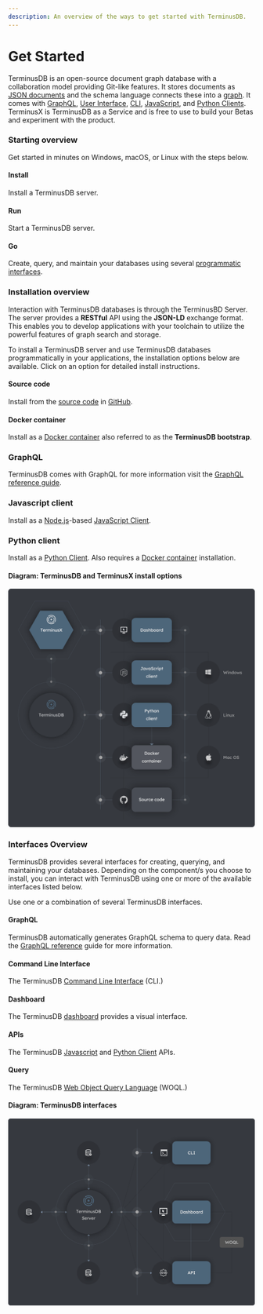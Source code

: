 ```yaml
---
description: An overview of the ways to get started with TerminusDB.
---
```


# Get Started

TerminusDB is an open-source document graph database with a collaboration model providing Git-like features. It stores documents as [JSON documents](../explanations/document-graph-db/documents.md) and the schema language connects these into a [graph](../explanations/document-graph-db/graphs.md). It comes with [GraphQL](../guides/reference-guides/graphql-reference/graphql\_query.md), [User Interface](broken-reference), [CLI](../guides/reference-guides/cli.md), [JavaScript](../guides/reference-guides/javascript-client-reference/), and [Python Clients](../guides/reference-guides/python-client-reference/). TerminusX is TerminusDB as a Service and is free to use to build your Betas and experiment with the product.

### Starting overview

Get started in minutes on Windows, macOS, or Linux with the steps below.

#### Install

Install a TerminusDB server.

#### Run

Start a TerminusDB server.

#### Go

Create, query, and maintain your databases using several [programmatic interfaces](index.md#interfaces-overview).

### Installation overview

Interaction with TerminusDB databases is through the TerminusBD Server. The server provides a **RESTful** API using the **JSON-LD** exchange format. This enables you to develop applications with your toolchain to utilize the powerful features of graph search and storage.

To install a TerminusDB server and use TerminusDB databases programmatically in your applications, the installation options below are available. Click on an option for detailed install instructions.

#### Source code

Install from the [source code](install/install-from-source-code.md) in [GitHub](https://github.com/terminusdb/terminusdb).

#### Docker container

Install as a [Docker container](install/install-as-docker-container.md) also referred to as the **TerminusDB bootstrap**.

### GraphQL

TerminusDB comes with GraphQL for more information visit the [GraphQL reference guide](../guides/reference-guides/graphql-reference/graphql\_query.md).

### Javascript client

Install as a [Node.js](https://nodejs.org/en/download/)-based [JavaScript Client](install-client/install-javascript-client.md).

### Python client

Install as a [Python Client](install-client/install-python-client.md). Also requires a [Docker container](install/install-as-docker-container.md) installation.

#### Diagram: TerminusDB and TerminusX install options

![](../img/diagrams/terminusdb-install-options.png)

### Interfaces Overview

TerminusDB provides several interfaces for creating, querying, and maintaining your databases. Depending on the component/s you choose to install, you can interact with TerminusDB using one or more of the available interfaces listed below.

Use one or a combination of several TerminusDB interfaces.

#### GraphQL

TerminusDB automatically generates GraphQL schema to query data. Read the [GraphQL reference](../guides/reference-guides/graphql-reference/graphql\_query.md) guide for more information.

#### Command Line Interface

The TerminusDB [Command Line Interface](../guides/reference-guides/cli.md) (CLI.)

#### Dashboard

The TerminusDB [dashboard](https://dashboard.terminusdb.com) provides a visual interface.

#### APIs

The TerminusDB [Javascript](../guides/how-to-guides/use-the-javascript-client/javascript-client.md) and [Python Client](broken-reference) APIs.

#### Query

The TerminusDB [Web Object Query Language](../explanations/document-graph-db/woql.md) (WOQL.)

#### Diagram: TerminusDB interfaces

![](../img/diagrams/terminusdb-interfaces.png)
